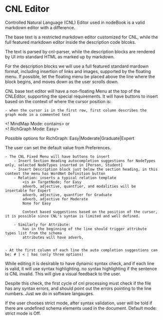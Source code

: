 # CNL Editor
Controlled Natural Language (CNL) Editor used in nodeBook is a valid markdown editor with a difference. 

The base text is a restricted markdown editor customized for CNL, while the full featured markdown editor inside the description code blcoks. 

The text is parsed by cnl-parser, while the description blocks are rendered by UI into standard HTML as marked up by markdown. 

For the description blocks we will use a full featured standard mardown format, including insertion of links and images, supported by the floating menu.  If possible, let the floating menu be placed above the line where the block begins, and moves down as the user scrolls down. 

CNL base text editor will have a non-floating Menu at the top of the CNLEditor, supporting the special requirements.  It will have buttons to insert based on the context of where the cursor position is:

    - when the cursor is in the first row, first column describes the graph mode in a commented text

<! MindMap Mode: contains>
    or   
   <! RichGraph Mode: Easy> 

Possible options for RichGraph: Easy|Moderate|Graduate|Expert

The user can set the default value from Preferences. 

	- The CNL Fixed Menu will have buttons to insert
		- Insert Section Heading autocompletion suggestions for NodeTypes only, selected NodeTypes inserted in [Person, Student] 
		- Insert Description block just below the section heading, in this context the menu has WordNet Definition button
		- Relation: inserts a typical relation template
			<is a> TargetNode; for Easy
			adverb, adjective, quantfier, and modalities will be insertable for Expert
			adverb, adjective, quantfier for Graduate
			adverb, adjective for Moderate
			None for Easy
			
			Context based suggestions based on the position of the cursor, it is possible since CNL's syntax is limited and well defined.
			
		- Similarly for Attribute: 
			has in the beginning of the line should trigger attribute types list from the schema 
			attributes will have adverb, 
			
			
	- At the first column of each line the auto completion suggestions can be: # | < | has (only three options)
	

While editing it is desirable to have dynamic syntax check, and if
each line is valid, it will use syntax highlighting.  no syntax
highlighting if the sentence is CNL invalid. This will give a visual
feedback to the user. 

Despite this check, the first cycle of cnl processing must check if
the file has any syntax errors, and should point out the errors
pointing to the line numbers. Just we do in software langauges. 

If the user chooses strict mode, after syntax validation, user will be
told if there are undefined schema elements used in the document.
Default mode: strict mode is Off.


